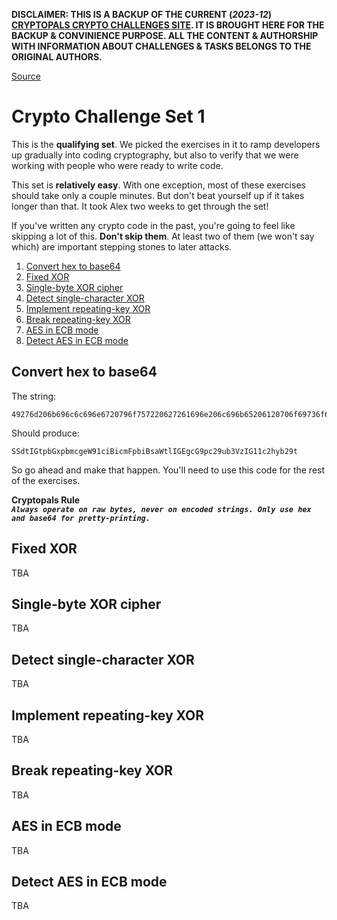 **DISCLAIMER: THIS IS A BACKUP OF THE CURRENT (_2023-12_) [CRYPTOPALS CRYPTO CHALLENGES SITE](https://cryptopals.com). IT IS BROUGHT HERE FOR THE BACKUP & CONVINIENCE PURPOSE. ALL THE CONTENT & AUTHORSHIP WITH INFORMATION ABOUT CHALLENGES & TASKS BELONGS TO THE ORIGINAL AUTHORS.**

[Source](https://cryptopals.com/sets/1)

# Crypto Challenge Set 1

This is the **qualifying set**. We picked the exercises in it to ramp developers up gradually into coding cryptography, but also to verify that we were working with people who were ready to write code.

This set is **relatively easy**. With one exception, most of these exercises should take only a couple minutes. But don't beat yourself up if it takes longer than that. It took Alex two weeks to get through the set!

If you've written any crypto code in the past, you're going to feel like skipping a lot of this. **Don't skip them**. At least two of them (we won't say which) are important stepping stones to later attacks.

 1. [Convert hex to base64](#convert-hex-to-base64)
 2. [Fixed XOR](#fixed-xor)
 3. [Single-byte XOR cipher](#single-byte-xor-cipher)
 4. [Detect single-character XOR](#detect-single-character-xor)
 5. [Implement repeating-key XOR](#implement-repeating-key-xor)
 6. [Break repeating-key XOR](#break-repeating-key-xor)
 7. [AES in ECB mode](#aes-in-ecb-mode)
 8. [Detect AES in ECB mode](#detect-aes-in-ecb-mode)


## Convert hex to base64

The string:
```
49276d206b696c6c696e6720796f757220627261696e206c696b65206120706f69736f6e6f7573206d757368726f6f6d
```

Should produce:
```
SSdtIGtpbGxpbmcgeW91ciBicmFpbiBsaWtlIGEgcG9pc29ub3VzIG11c2hyb29t
```

So go ahead and make that happen. You'll need to use this code for the rest of the exercises.

**Cryptopals Rule**  
**_`Always operate on raw bytes, never on encoded strings. Only use hex and base64 for pretty-printing.`_**


## Fixed XOR

TBA


## Single-byte XOR cipher

TBA


## Detect single-character XOR

TBA


## Implement repeating-key XOR

TBA


## Break repeating-key XOR

TBA


## AES in ECB mode

TBA


## Detect AES in ECB mode

TBA


